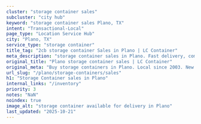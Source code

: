 ```yaml
---
cluster: "storage container sales"
subcluster: "city hub"
keyword: "storage container sales Plano, TX"
intent: "Transactional-Local"
page_type: "Location Service Hub"
city: "Plano, TX"
service_type: "storage container"
title_tag: "2cb storage container Sales in Plano | LC Container"
meta_description: "storage container sales in Plano. Fast delivery, competitive pricing. Serving storage containers area. Quote ID: T1M. Call (214) 524-4168 for your free quote today."
original_title: "Plano storage container sales | LC Container"
original_meta: "Buy storage containers in Plano. Local since 2003. New & used inventory. Fast delivery. Get your free quote — call (214) 524-4168 today. LC Container — your ..."
url_slug: "/plano/storage-containers/sales"
h1: "Storage Container sales in Plano"
internal_links: "/inventory"
priority: 3
notes: "NaN"
noindex: true
image_alt: "storage container available for delivery in Plano"
last_updated: "2025-10-21"
---
```


<!-- TODO: Add unique city/inventory copy, images, and internal links here. -->
